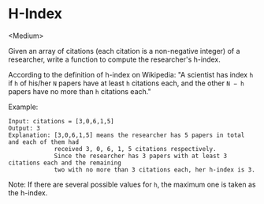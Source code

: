 # H-Index

\<Medium>

Given an array of citations (each citation is a non-negative integer) of a
researcher, write a function to compute the researcher's h-index.

According to the definition of h-index on Wikipedia: "A scientist has index `h`
if `h` of his/her `N` papers have at least `h` citations each, and the other
`N − h` papers have no more than `h` citations each."

Example:

```
Input: citations = [3,0,6,1,5]
Output: 3 
Explanation: [3,0,6,1,5] means the researcher has 5 papers in total and each of them had 
             received 3, 0, 6, 1, 5 citations respectively. 
             Since the researcher has 3 papers with at least 3 citations each and the remaining 
             two with no more than 3 citations each, her h-index is 3.
```

Note: If there are several possible values for `h`, the maximum one is taken as
the h-index.
